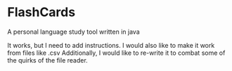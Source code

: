 # FlashCards
A personal language study tool written in java

It works, but I need to add instructions. I would also like to make it work from files like .csv
Additionally, I would like to re-write it to combat some of the quirks of the file reader.
